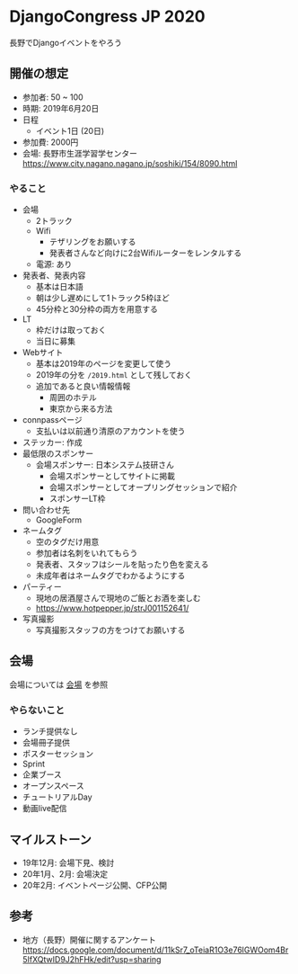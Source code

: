 # DjangoCongress JP 2020

長野でDjangoイベントをやろう

## 開催の想定

* 参加者: 50 ~ 100
* 時期: 2019年6月20日
* 日程
    * イベント1日 (20日)
* 参加費: 2000円
* 会場: 長野市生涯学習学センター https://www.city.nagano.nagano.jp/soshiki/154/8090.html

### やること

- 会場
    - 2トラック
    - Wifi
        - テザリングをお願いする
        - 発表者さんなど向けに2台Wifiルーターをレンタルする
    - 電源: あり
- 発表者、発表内容
    - 基本は日本語
    - 朝は少し遅めにして1トラック5枠ほど
    - 45分枠と30分枠の両方を用意する
- LT
    - 枠だけは取っておく
    - 当日に募集
- Webサイト
    - 基本は2019年のページを変更して使う
    - 2019年の分を `/2019.html` として残しておく
    - 追加であると良い情報情報
        - 周囲のホテル
        - 東京から来る方法
- connpassページ
    - 支払いは以前通り清原のアカウントを使う
- ステッカー: 作成
- 最低限のスポンサー
    - 会場スポンサー: 日本システム技研さん
        - 会場スポンサーとしてサイトに掲載
        - 会場スポンサーとしてオープリングセッションで紹介
        - スポンサーLT枠
- 問い合わせ先
  -  GoogleForm
- ネームタグ
    - 空のタグだけ用意
    - 参加者は名刺をいれてもらう
    - 発表者、スタッフはシールを貼ったり色を変える
    - 未成年者はネームタグでわかるようにする
- パーティー
    - 現地の居酒屋さんで現地のご飯とお酒を楽しむ
    - https://www.hotpepper.jp/strJ001152641/
- 写真撮影
    - 写真撮影スタッフの方をつけてお願いする

## 会場

会場については [会場](./venue.md) を参照

### やらないこと

* ランチ提供なし
* 会場冊子提供
* ポスターセッション
* Sprint
* 企業ブース
* オープンスペース
* チュートリアルDay
* 動画live配信

## マイルストーン
 
* 19年12月: 会場下見、検討
* 20年1月、2月: 会場決定
* 20年2月: イベントページ公開、CFP公開

## 参考

* 地方（長野）開催に関するアンケート https://docs.google.com/document/d/11kSr7_oTeiaR1O3e76lGWOom4Br5IfXQtwID9J2hFHk/edit?usp=sharing
